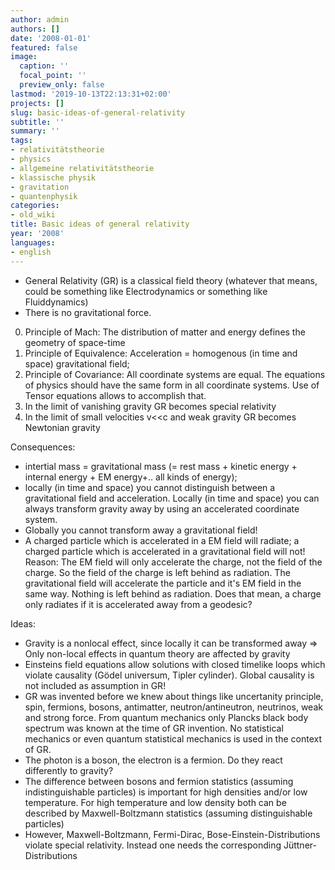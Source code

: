 ```yaml
---
author: admin
authors: []
date: '2008-01-01'
featured: false
image:
  caption: ''
  focal_point: ''
  preview_only: false
lastmod: '2019-10-13T22:13:31+02:00'
projects: []
slug: basic-ideas-of-general-relativity
subtitle: ''
summary: ''
tags:
- relativitätstheorie
- physics
- allgemeine relativitätstheorie
- klassische physik
- gravitation
- quantenphysik
categories:
- old_wiki
title: Basic ideas of general relativity
year: '2008'
languages:
- english
---
```


* General Relativity (GR) is a classical field theory (whatever that means, could be something like Electrodynamics or something like Fluiddynamics)
* There is no gravitational force.

0. Principle of Mach: The distribution of matter and energy defines the geometry of space-time
0. Principle of Equivalence: Acceleration = homogenous (in time and space) gravitational field; 
0. Principle of Covariance: All coordinate systems are equal. The equations of physics should have the same form in all coordinate systems. Use of Tensor equations allows to accomplish that.
0. In the limit of vanishing gravity GR becomes special relativity
0. In the limit of small velocities v<<c and weak gravity GR becomes Newtonian gravity

Consequences:

* intertial mass = gravitational mass (= rest mass + kinetic energy + internal energy + EM energy+.. all kinds of energy); 
* locally (in time and space) you cannot distinguish between a gravitational field and acceleration. Locally (in time and space) you can always transform gravity away by using an accelerated coordinate system. 
* Globally you cannot transform away a gravitational field! 
* A charged particle which is accelerated in a EM field will radiate; a charged particle which is accelerated in a gravitational field will not! Reason: The EM field will only accelerate the charge, not the field of the charge. So the field of the charge is left behind as radiation. The gravitational field will accelerate the particle and it's EM field in the same way. Nothing is left behind as radiation. Does that mean, a charge only radiates if it is accelerated away from a geodesic?

Ideas:

* Gravity is a nonlocal effect, since locally it can be transformed away => Only non-local effects in quantum theory are affected by gravity
* Einsteins field equations allow solutions with closed timelike loops which violate causality (Gödel universum, Tipler cylinder). Global causality is not included as assumption in GR!
* GR was invented before we knew about things like uncertanity principle, spin, fermions, bosons, antimatter, neutron/antineutron, neutrinos, weak and strong force. From quantum mechanics only Plancks black body spectrum was known at the time of GR invention. No statistical mechanics or even quantum statistical mechanics is used in the context of GR. 
* The photon is a boson, the electron is a fermion. Do they react differently to gravity?
* The difference between bosons and fermion statistics (assuming indistinguishable particles) is important for high densities and/or low temperature. For high temperature and low density both can be described by Maxwell-Boltzmann statistics (assuming distinguishable particles)
* However, Maxwell-Boltzmann, Fermi-Dirac, Bose-Einstein-Distributions violate special relativity. Instead one needs the corresponding Jüttner-Distributions